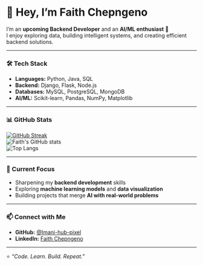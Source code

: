# 👋 Hey, I’m Faith Chepngeno

I’m an **upcoming Backend Developer** and an **AI/ML enthusiast** 🚀  
I enjoy exploring data, building intelligent systems, and creating efficient backend solutions.

---

### 🛠️ Tech Stack
- **Languages:** Python, Java, SQL  
- **Backend:** Django, Flask, Node.js  
- **Databases:** MySQL, PostgreSQL, MongoDB  
- **AI/ML:** Scikit-learn, Pandas, NumPy, Matplotlib  

---

### 📊 GitHub Stats

[![GitHub Streak](https://streak-stats.demolab.com/?user=Imani-hub-pixel)](https://git.io/streak-stats)  
![Faith's GitHub stats](https://github-readme-stats.vercel.app/api?username=Imani-hub-pixel&show_icons=true&theme=tokyonight&hide_border=true)  
![Top Langs](https://github-readme-stats.vercel.app/api/top-langs/?username=Imani-hub-pixel&layout=compact&theme=tokyonight&hide_border=true)

---

### 🌱 Current Focus
- Sharpening my **backend development** skills  
- Exploring **machine learning models** and **data visualization**  
- Building projects that merge **AI with real-world problems**

---

### 📫 Connect with Me
- **GitHub:** [@Imani-hub-pixel](https://github.com/Imani-hub-pixel)  
- **LinkedIn:** [Faith Chepngeno](https://www.linkedin.com/in/faith-chepngeno-46506935b)

---

⭐️ *“Code. Learn. Build. Repeat.”*
